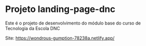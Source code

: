 # Projeto landing-page-dnc

Este é o projeto de desenvolvimento do módulo base do curso de Tecnologia da Escola DNC




Site: https://wondrous-gumption-78238a.netlify.app/
